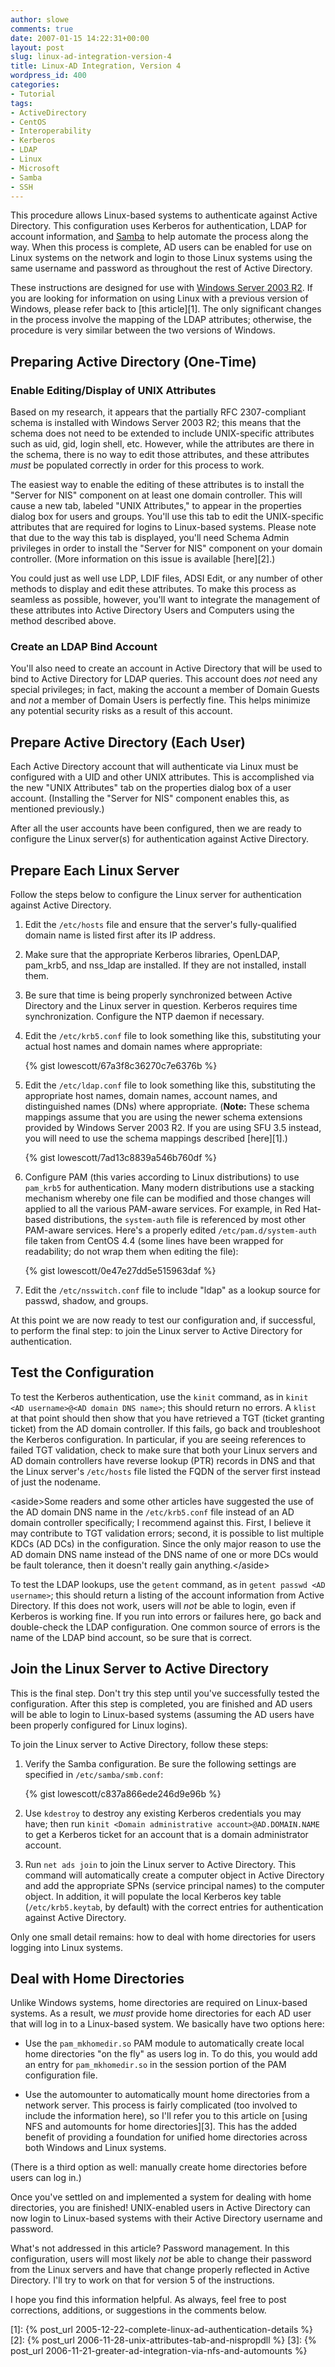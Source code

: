 ```yaml
---
author: slowe
comments: true
date: 2007-01-15 14:22:31+00:00
layout: post
slug: linux-ad-integration-version-4
title: Linux-AD Integration, Version 4
wordpress_id: 400
categories:
- Tutorial
tags:
- ActiveDirectory
- CentOS
- Interoperability
- Kerberos
- LDAP
- Linux
- Microsoft
- Samba
- SSH
---
```


This procedure allows Linux-based systems to authenticate against Active Directory. This configuration uses Kerberos for authentication, LDAP for account information, and [Samba](http://www.samba.org/) to help automate the process along the way. When this process is complete, AD users can be enabled for use on Linux systems on the network and login to those Linux systems using the same username and password as throughout the rest of Active Directory.

These instructions are designed for use with [Windows Server 2003 R2](http://www.microsoft.com/windowsserver2003/). If you are looking for information on using Linux with a previous version of Windows, please refer back to [this article][1]. The only significant changes in the process involve the mapping of the LDAP attributes; otherwise, the procedure is very similar between the two versions of Windows.

## Preparing Active Directory (One-Time)

### Enable Editing/Display of UNIX Attributes

Based on my research, it appears that the partially RFC 2307-compliant schema is installed with Windows Server 2003 R2; this means that the schema does not need to be extended to include UNIX-specific attributes such as uid, gid, login shell, etc. However, while the attributes are there in the schema, there is no way to edit those attributes, and these attributes _must_ be populated correctly in order for this process to work.

The easiest way to enable the editing of these attributes is to install the "Server for NIS" component on at least one domain controller. This will cause a new tab, labeled "UNIX Attributes," to appear in the properties dialog box for users and groups. You'll use this tab to edit the UNIX-specific attributes that are required for logins to Linux-based systems. Please note that due to the way this tab is displayed, you'll need Schema Admin privileges in order to install the "Server for NIS" component on your domain controller. (More information on this issue is available [here][2].)

You could just as well use LDP, LDIF files, ADSI Edit, or any number of other methods to display and edit these attributes. To make this process as seamless as possible, however, you'll want to integrate the management of these attributes into Active Directory Users and Computers using the method described above.

### Create an LDAP Bind Account

You'll also need to create an account in Active Directory that will be used to bind to Active Directory for LDAP queries. This account does _not_ need any special privileges; in fact, making the account a member of Domain Guests and _not_ a member of Domain Users is perfectly fine. This helps minimize any potential security risks as a result of this account.

## Prepare Active Directory (Each User)

Each Active Directory account that will authenticate via Linux must be configured with a UID and other UNIX attributes. This is accomplished via the new "UNIX Attributes" tab on the properties dialog box of a user account. (Installing the "Server for NIS" component enables this, as mentioned previously.)

After all the user accounts have been configured, then we are ready to configure the Linux server(s) for authentication against Active Directory.

## Prepare Each Linux Server

Follow the steps below to configure the Linux server for authentication against Active Directory.

1. Edit the `/etc/hosts` file and ensure that the server's fully-qualified domain name is listed first after its IP address.

2. Make sure that the appropriate Kerberos libraries, OpenLDAP, pam\_krb5, and nss\_ldap are installed. If they are not installed, install them.

3. Be sure that time is being properly synchronized between Active Directory and the Linux server in question. Kerberos requires time synchronization. Configure the NTP daemon if necessary.

4. Edit the `/etc/krb5.conf` file to look something like this, substituting your actual host names and domain names where appropriate:

	{% gist lowescott/67a3f8c36270c7e6376b %}

5. Edit the `/etc/ldap.conf` file to look something like this, substituting the appropriate host names, domain names, account names, and distinguished names (DNs) where appropriate. (**Note:** These schema mappings assume that you are using the newer schema extensions provided by Windows Server 2003 R2. If you are using SFU 3.5 instead, you will need to use the schema mappings described [here][1].)  

	{% gist lowescott/7ad13c8839a546b760df %}

6. Configure PAM (this varies according to Linux distributions) to use `pam_krb5` for authentication. Many modern distributions use a stacking mechanism whereby one file can be modified and those changes will applied to all the various PAM-aware services. For example, in Red Hat-based distributions, the `system-auth` file is referenced by most other PAM-aware services. Here's a properly edited `/etc/pam.d/system-auth` file taken from CentOS 4.4 (some lines have been wrapped for readability; do not wrap them when editing the file):  

	{% gist lowescott/0e47e27dd5e515963daf %}

7. Edit the `/etc/nsswitch.conf` file to include "ldap" as a lookup source for passwd, shadow, and groups.

At this point we are now ready to test our configuration and, if successful, to perform the final step: to join the Linux server to Active Directory for authentication.

## Test the Configuration

To test the Kerberos authentication, use the `kinit` command, as in `kinit <AD username>@<AD domain DNS name>`; this should return no errors. A `klist` at that point should then show that you have retrieved a TGT (ticket granting ticket) from the AD domain controller. If this fails, go back and troubleshoot the Kerberos configuration. In particular, if you are seeing references to failed TGT validation, check to make sure that both your Linux servers and AD domain controllers have reverse lookup (PTR) records in DNS and that the Linux server's `/etc/hosts` file listed the FQDN of the server first instead of just the nodename.

&lt;aside&gt;Some readers and some other articles have suggested the use of the AD domain DNS name in the `/etc/krb5.conf` file instead of an AD domain controller specifically; I recommend against this. First, I believe it may contribute to TGT validation errors; second, it is possible to list multiple KDCs (AD DCs) in the configuration. Since the only major reason to use the AD domain DNS name instead of the DNS name of one or more DCs would be fault tolerance, then it doesn't really gain anything.&lt;/aside&gt;

To test the LDAP lookups, use the `getent` command, as in `getent passwd <AD username>`; this should return a listing of the account information from Active Directory. If this does not work, users will _not_ be able to login, even if Kerberos is working fine. If you run into errors or failures here, go back and double-check the LDAP configuration. One common source of errors is the name of the LDAP bind account, so be sure that is correct.

## Join the Linux Server to Active Directory

This is the final step. Don't try this step until you've successfully tested the configuration. After this step is completed, you are finished and AD users will be able to login to Linux-based systems (assuming the AD users have been properly configured for Linux logins).

To join the Linux server to Active Directory, follow these steps:

1. Verify the Samba configuration. Be sure the following settings are specified in `/etc/samba/smb.conf`:  

	{% gist lowescott/c837a866ede246d9e96b %}

2. Use `kdestroy` to destroy any existing Kerberos credentials you may have; then run `kinit <Domain administrative account>@AD.DOMAIN.NAME` to get a Kerberos ticket for an account that is a domain administrator account.

3. Run `net ads join` to join the Linux server to Active Directory. This command will automatically create a computer object in Active Directory and add the appropriate SPNs (service principal names) to the computer object. In addition, it will populate the local Kerberos key table (`/etc/krb5.keytab`, by default) with the correct entries for authentication against Active Directory.

Only one small detail remains: how to deal with home directories for users logging into Linux systems.

## Deal with Home Directories

Unlike Windows systems, home directories are required on Linux-based systems. As a result, we _must_ provide home directories for each AD user that will log in to a Linux-based system. We basically have two options here:

* Use the `pam_mkhomedir.so` PAM module to automatically create local home directories "on the fly" as users log in. To do this, you would add an entry for `pam_mkhomedir.so` in the session portion of the PAM configuration file.

* Use the automounter to automatically mount home directories from a network server. This process is fairly complicated (too involved to include the information here), so I'll refer you to this article on [using NFS and automounts for home directories][3]. This has the added benefit of providing a foundation for unified home directories across both Windows and Linux systems.

(There is a third option as well: manually create home directories before users can log in.)

Once you've settled on and implemented a system for dealing with home directories, you are finished! UNIX-enabled users in Active Directory can now login to Linux-based systems with their Active Directory username and password.

What's not addressed in this article? Password management. In this configuration, users will most likely _not_ be able to change their password from the Linux servers and have that change properly reflected in Active Directory. I'll try to work on that for version 5 of the instructions.

I hope you find this information helpful. As always, feel free to post corrections, additions, or suggestions in the comments below.

[1]: {% post_url 2005-12-22-complete-linux-ad-authentication-details %}
[2]: {% post_url 2006-11-28-unix-attributes-tab-and-nispropdll %}
[3]: {% post_url 2006-11-21-greater-ad-integration-via-nfs-and-automounts %}
